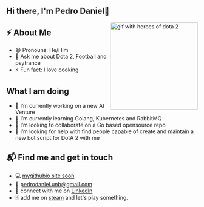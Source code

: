 ## Hi there, I'm Pedro Daniel👋

<img align='right' alt="gif with heroes of dota 2" src="https://media.giphy.com/media/v1.Y2lkPTc5MGI3NjExMm54Ym16c3BqcXU1djlmbXdwcHR2ZDBnNmM2ZG41eGloaHVxcmFkeCZlcD12MV9naWZzX3NlYXJjaCZjdD1n/KjkPPOfDfcFRm/giphy.gif" width="230"/>

## ⚡️ About Me
- 😄 Pronouns: He/Him
- 💬 Ask me about Dota 2, Football and psytrance
- ⚡ Fun fact: I love cooking

##  What I am doing
- 🔭 I’m currently working on a new AI Venture
- 🌱 I’m currently learning Golang, Kubernetes and RabbitMQ
- 👯 I’m looking to collaborate on a Go based opensource repo
- 🤔 I’m looking for help with find people capable of create and maintain a new bot script for DotA 2 with me

## 📬 Find me and get in touch
* 💻 [mygithubio site soon](https://github.com/pdaniel37)
* 📨 pedrodaniel.unb@gmail.com
* 🔗 connect with me on [LinkedIn](https://www.linkedin.com/in/pdanniel)
* 🃏 add me on [steam](https://steamcommunity.com/id/manobaea/) and let's play something.
